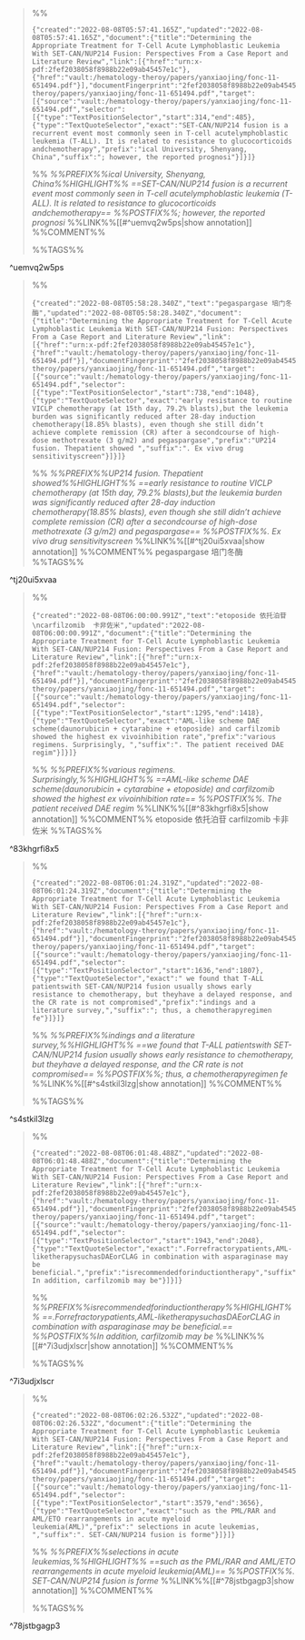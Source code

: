 
>%%
>```annotation-json
>{"created":"2022-08-08T05:57:41.165Z","updated":"2022-08-08T05:57:41.165Z","document":{"title":"Determining the Appropriate Treatment for T-Cell Acute Lymphoblastic Leukemia With SET-CAN/NUP214 Fusion: Perspectives From a Case Report and Literature Review","link":[{"href":"urn:x-pdf:2fef2038058f8988b22e09ab45457e1c"},{"href":"vault:/hematology-theroy/papers/yanxiaojing/fonc-11-651494.pdf"}],"documentFingerprint":"2fef2038058f8988b22e09ab45457e1c"},"uri":"vault:/hematology-theroy/papers/yanxiaojing/fonc-11-651494.pdf","target":[{"source":"vault:/hematology-theroy/papers/yanxiaojing/fonc-11-651494.pdf","selector":[{"type":"TextPositionSelector","start":314,"end":485},{"type":"TextQuoteSelector","exact":"SET-CAN/NUP214 fusion is a recurrent event most commonly seen in T-cell acutelymphoblastic leukemia (T-ALL). It is related to resistance to glucocorticoids andchemotherapy","prefix":"ical University, Shenyang, China","suffix":"; however, the reported prognosi"}]}]}
>```
>%%
>*%%PREFIX%%ical University, Shenyang, China%%HIGHLIGHT%% ==SET-CAN/NUP214 fusion is a recurrent event most commonly seen in T-cell acutelymphoblastic leukemia (T-ALL). It is related to resistance to glucocorticoids andchemotherapy== %%POSTFIX%%; however, the reported prognosi*
>%%LINK%%[[#^uemvq2w5ps|show annotation]]
>%%COMMENT%%
>
>%%TAGS%%
>
^uemvq2w5ps


>%%
>```annotation-json
>{"created":"2022-08-08T05:58:28.340Z","text":"pegaspargase 培门冬酶","updated":"2022-08-08T05:58:28.340Z","document":{"title":"Determining the Appropriate Treatment for T-Cell Acute Lymphoblastic Leukemia With SET-CAN/NUP214 Fusion: Perspectives From a Case Report and Literature Review","link":[{"href":"urn:x-pdf:2fef2038058f8988b22e09ab45457e1c"},{"href":"vault:/hematology-theroy/papers/yanxiaojing/fonc-11-651494.pdf"}],"documentFingerprint":"2fef2038058f8988b22e09ab45457e1c"},"uri":"vault:/hematology-theroy/papers/yanxiaojing/fonc-11-651494.pdf","target":[{"source":"vault:/hematology-theroy/papers/yanxiaojing/fonc-11-651494.pdf","selector":[{"type":"TextPositionSelector","start":738,"end":1048},{"type":"TextQuoteSelector","exact":"early resistance to routine VICLP chemotherapy (at 15th day, 79.2% blasts),but the leukemia burden was significantly reduced after 28-day induction chemotherapy(18.85% blasts), even though she still didn’t achieve complete remission (CR) after a secondcourse of high-dose methotrexate (3 g/m2) and pegaspargase","prefix":"UP214 fusion. Thepatient showed ","suffix":". Ex vivo drug sensitivityscreen"}]}]}
>```
>%%
>*%%PREFIX%%UP214 fusion. Thepatient showed%%HIGHLIGHT%% ==early resistance to routine VICLP chemotherapy (at 15th day, 79.2% blasts),but the leukemia burden was significantly reduced after 28-day induction chemotherapy(18.85% blasts), even though she still didn’t achieve complete remission (CR) after a secondcourse of high-dose methotrexate (3 g/m2) and pegaspargase== %%POSTFIX%%. Ex vivo drug sensitivityscreen*
>%%LINK%%[[#^tj20ui5xvaa|show annotation]]
>%%COMMENT%%
>pegaspargase 培门冬酶
>%%TAGS%%
>
^tj20ui5xvaa


>%%
>```annotation-json
>{"created":"2022-08-08T06:00:00.991Z","text":"etoposide 依托泊苷\ncarfilzomib  卡非佐米","updated":"2022-08-08T06:00:00.991Z","document":{"title":"Determining the Appropriate Treatment for T-Cell Acute Lymphoblastic Leukemia With SET-CAN/NUP214 Fusion: Perspectives From a Case Report and Literature Review","link":[{"href":"urn:x-pdf:2fef2038058f8988b22e09ab45457e1c"},{"href":"vault:/hematology-theroy/papers/yanxiaojing/fonc-11-651494.pdf"}],"documentFingerprint":"2fef2038058f8988b22e09ab45457e1c"},"uri":"vault:/hematology-theroy/papers/yanxiaojing/fonc-11-651494.pdf","target":[{"source":"vault:/hematology-theroy/papers/yanxiaojing/fonc-11-651494.pdf","selector":[{"type":"TextPositionSelector","start":1295,"end":1418},{"type":"TextQuoteSelector","exact":"AML-like scheme DAE scheme(daunorubicin + cytarabine + etoposide) and carfilzomib showed the highest ex vivoinhibition rate","prefix":"various regimens. Surprisingly, ","suffix":". The patient received DAE regim"}]}]}
>```
>%%
>*%%PREFIX%%various regimens. Surprisingly,%%HIGHLIGHT%% ==AML-like scheme DAE scheme(daunorubicin + cytarabine + etoposide) and carfilzomib showed the highest ex vivoinhibition rate== %%POSTFIX%%. The patient received DAE regim*
>%%LINK%%[[#^83khgrfi8x5|show annotation]]
>%%COMMENT%%
>etoposide 依托泊苷
>carfilzomib  卡非佐米
>%%TAGS%%
>
^83khgrfi8x5


>%%
>```annotation-json
>{"created":"2022-08-08T06:01:24.319Z","updated":"2022-08-08T06:01:24.319Z","document":{"title":"Determining the Appropriate Treatment for T-Cell Acute Lymphoblastic Leukemia With SET-CAN/NUP214 Fusion: Perspectives From a Case Report and Literature Review","link":[{"href":"urn:x-pdf:2fef2038058f8988b22e09ab45457e1c"},{"href":"vault:/hematology-theroy/papers/yanxiaojing/fonc-11-651494.pdf"}],"documentFingerprint":"2fef2038058f8988b22e09ab45457e1c"},"uri":"vault:/hematology-theroy/papers/yanxiaojing/fonc-11-651494.pdf","target":[{"source":"vault:/hematology-theroy/papers/yanxiaojing/fonc-11-651494.pdf","selector":[{"type":"TextPositionSelector","start":1636,"end":1807},{"type":"TextQuoteSelector","exact":" we found that T-ALL patientswith SET-CAN/NUP214 fusion usually shows early resistance to chemotherapy, but theyhave a delayed response, and the CR rate is not compromised","prefix":"indings and a literature survey,","suffix":"; thus, a chemotherapyregimen fe"}]}]}
>```
>%%
>*%%PREFIX%%indings and a literature survey,%%HIGHLIGHT%% ==we found that T-ALL patientswith SET-CAN/NUP214 fusion usually shows early resistance to chemotherapy, but theyhave a delayed response, and the CR rate is not compromised== %%POSTFIX%%; thus, a chemotherapyregimen fe*
>%%LINK%%[[#^s4stkil3lzg|show annotation]]
>%%COMMENT%%
>
>%%TAGS%%
>
^s4stkil3lzg


>%%
>```annotation-json
>{"created":"2022-08-08T06:01:48.488Z","updated":"2022-08-08T06:01:48.488Z","document":{"title":"Determining the Appropriate Treatment for T-Cell Acute Lymphoblastic Leukemia With SET-CAN/NUP214 Fusion: Perspectives From a Case Report and Literature Review","link":[{"href":"urn:x-pdf:2fef2038058f8988b22e09ab45457e1c"},{"href":"vault:/hematology-theroy/papers/yanxiaojing/fonc-11-651494.pdf"}],"documentFingerprint":"2fef2038058f8988b22e09ab45457e1c"},"uri":"vault:/hematology-theroy/papers/yanxiaojing/fonc-11-651494.pdf","target":[{"source":"vault:/hematology-theroy/papers/yanxiaojing/fonc-11-651494.pdf","selector":[{"type":"TextPositionSelector","start":1943,"end":2048},{"type":"TextQuoteSelector","exact":".Forrefractorypatients,AML-liketherapysuchasDAEorCLAG in combination with asparaginase may be beneficial.","prefix":"isrecommendedforinductiontherapy","suffix":" In addition, carfilzomib may be"}]}]}
>```
>%%
>*%%PREFIX%%isrecommendedforinductiontherapy%%HIGHLIGHT%% ==.Forrefractorypatients,AML-liketherapysuchasDAEorCLAG in combination with asparaginase may be beneficial.== %%POSTFIX%%In addition, carfilzomib may be*
>%%LINK%%[[#^7i3udjxlscr|show annotation]]
>%%COMMENT%%
>
>%%TAGS%%
>
^7i3udjxlscr


>%%
>```annotation-json
>{"created":"2022-08-08T06:02:26.532Z","updated":"2022-08-08T06:02:26.532Z","document":{"title":"Determining the Appropriate Treatment for T-Cell Acute Lymphoblastic Leukemia With SET-CAN/NUP214 Fusion: Perspectives From a Case Report and Literature Review","link":[{"href":"urn:x-pdf:2fef2038058f8988b22e09ab45457e1c"},{"href":"vault:/hematology-theroy/papers/yanxiaojing/fonc-11-651494.pdf"}],"documentFingerprint":"2fef2038058f8988b22e09ab45457e1c"},"uri":"vault:/hematology-theroy/papers/yanxiaojing/fonc-11-651494.pdf","target":[{"source":"vault:/hematology-theroy/papers/yanxiaojing/fonc-11-651494.pdf","selector":[{"type":"TextPositionSelector","start":3579,"end":3656},{"type":"TextQuoteSelector","exact":"such as the PML/RAR and AML/ETO rearrangements in acute myeloid leukemia(AML)","prefix":" selections in acute leukemias, ","suffix":". SET-CAN/NUP214 fusion is forme"}]}]}
>```
>%%
>*%%PREFIX%%selections in acute leukemias,%%HIGHLIGHT%% ==such as the PML/RAR and AML/ETO rearrangements in acute myeloid leukemia(AML)== %%POSTFIX%%. SET-CAN/NUP214 fusion is forme*
>%%LINK%%[[#^78jstbgagp3|show annotation]]
>%%COMMENT%%
>
>%%TAGS%%
>
^78jstbgagp3
